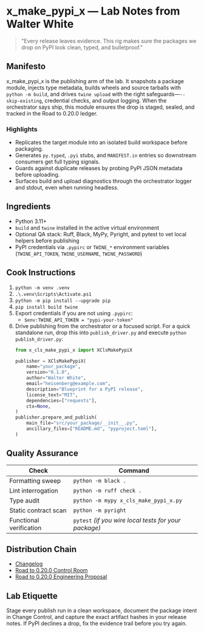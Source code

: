 # x_make_pypi_x — Lab Notes from Walter White

> "Every release leaves evidence. This rig makes sure the packages we drop on PyPI look clean, typed, and bulletproof."

## Manifesto
x_make_pypi_x is the publishing arm of the lab. It snapshots a package module, injects type metadata, builds wheels and source tarballs with `python -m build`, and drives `twine upload` with the right safeguards—`--skip-existing`, credential checks, and output logging. When the orchestrator says ship, this module ensures the drop is staged, sealed, and tracked in the Road to 0.20.0 ledger.

### Highlights
- Replicates the target module into an isolated build workspace before packaging.
- Generates `py.typed`, `.pyi` stubs, and `MANIFEST.in` entries so downstream consumers get full typing signals.
- Guards against duplicate releases by probing PyPI JSON metadata before uploading.
- Surfaces build and upload diagnostics through the orchestrator logger and stdout, even when running headless.

## Ingredients
- Python 3.11+
- `build` and `twine` installed in the active virtual environment
- Optional QA stack: Ruff, Black, MyPy, Pyright, and pytest to vet local helpers before publishing
- PyPI credentials via `.pypirc` or `TWINE_*` environment variables (`TWINE_API_TOKEN`, `TWINE_USERNAME`, `TWINE_PASSWORD`)

## Cook Instructions
1. `python -m venv .venv`
2. `.\.venv\Scripts\Activate.ps1`
3. `python -m pip install --upgrade pip`
4. `pip install build twine`
5. Export credentials if you are not using `.pypirc`:
   - `$env:TWINE_API_TOKEN = "pypi-your-token"`
6. Drive publishing from the orchestrator or a focused script. For a quick standalone run, drop this into `publish_driver.py` and execute `python publish_driver.py`:
   ```python
   from x_cls_make_pypi_x import XClsMakePypiX

   publisher = XClsMakePypiX(
       name="your_package",
       version="0.1.0",
       author="Walter White",
       email="heisenberg@example.com",
       description="Blueprint for a PyPI release",
       license_text="MIT",
       dependencies=["requests"],
       ctx=None,
   )
   publisher.prepare_and_publish(
       main_file="src/your_package/__init__.py",
       ancillary_files=["README.md", "pyproject.toml"],
   )
   ```

## Quality Assurance
| Check | Command |
| --- | --- |
| Formatting sweep | `python -m black .`
| Lint interrogation | `python -m ruff check .`
| Type audit | `python -m mypy x_cls_make_pypi_x.py`
| Static contract scan | `python -m pyright`
| Functional verification | `pytest` *(if you wire local tests for your package)*

## Distribution Chain
- [Changelog](./CHANGELOG.md)
- [Road to 0.20.0 Control Room](../x_0_make_all_x/Change%20Control/0.20.0/index.md)
- [Road to 0.20.0 Engineering Proposal](../x_0_make_all_x/Change%20Control/0.20.0/Road%20to%200.20.0%20Engineering%20Proposal%20-%20Walter%20White.md)

## Lab Etiquette
Stage every publish run in a clean workspace, document the package intent in Change Control, and capture the exact artifact hashes in your release notes. If PyPI declines a drop, fix the evidence trail before you try again.
